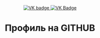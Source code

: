 <div id="badge" align ="center">
 <a href= "https://vk.com/tus2k">
  <img src = "https://img.shields.io/badge/VK-blue?style=for-the-badge&logo=VK&logoColor=white" alt="VK badge"/>
 </a>

 <a href= "https://mail.google.com/mail/u/0/?hl=ru#inbox">
  <img src = "https://img.shields.io/badge/EMAIL-red?style=for-the-badge&logo=Gmail&logoColor=white" alt="VK Badge"/>
 </a>
 </div>

  <div id="viewprof" align="center" >
     <img src="https://komarev.com/ghpvc/?username=tUs2k&style=flat=-square&color-blue" alt=""/>
  </div>

<div id="heythere" align="center">
<h1> Профиль на GITHUB <h1>
</div>
